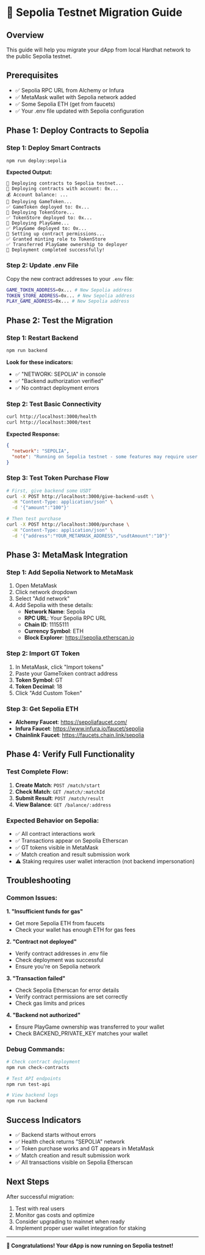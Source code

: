# 🚀 Sepolia Testnet Migration Guide

## **Overview**
This guide will help you migrate your dApp from local Hardhat network to the public Sepolia testnet.

## **Prerequisites**
- ✅ Sepolia RPC URL from Alchemy or Infura
- ✅ MetaMask wallet with Sepolia network added
- ✅ Some Sepolia ETH (get from faucets)
- ✅ Your .env file updated with Sepolia configuration

## **Phase 1: Deploy Contracts to Sepolia**

### **Step 1: Deploy Smart Contracts**
```bash
npm run deploy:sepolia
```

**Expected Output:**
```
🚀 Deploying contracts to Sepolia testnet...
📝 Deploying contracts with account: 0x...
💰 Account balance: ...
🔸 Deploying GameToken...
✅ GameToken deployed to: 0x...
🔸 Deploying TokenStore...
✅ TokenStore deployed to: 0x...
🔸 Deploying PlayGame...
✅ PlayGame deployed to: 0x...
🔧 Setting up contract permissions...
✅ Granted minting role to TokenStore
✅ Transferred PlayGame ownership to deployer
🎉 Deployment completed successfully!
```

### **Step 2: Update .env File**
Copy the new contract addresses to your `.env` file:
```bash
GAME_TOKEN_ADDRESS=0x... # New Sepolia address
TOKEN_STORE_ADDRESS=0x... # New Sepolia address
PLAY_GAME_ADDRESS=0x... # New Sepolia address
```

## **Phase 2: Test the Migration**

### **Step 1: Restart Backend**
```bash
npm run backend
```

**Look for these indicators:**
- ✅ "NETWORK: SEPOLIA" in console
- ✅ "Backend authorization verified"
- ✅ No contract deployment errors

### **Step 2: Test Basic Connectivity**
```bash
curl http://localhost:3000/health
curl http://localhost:3000/test
```

**Expected Response:**
```json
{
  "network": "SEPOLIA",
  "note": "Running on Sepolia testnet - some features may require user wallet interaction"
}
```

### **Step 3: Test Token Purchase Flow**
```bash
# First, give backend some USDT
curl -X POST http://localhost:3000/give-backend-usdt \
  -H "Content-Type: application/json" \
  -d '{"amount":"100"}'

# Then test purchase
curl -X POST http://localhost:3000/purchase \
  -H "Content-Type: application/json" \
  -d '{"address":"YOUR_METAMASK_ADDRESS","usdtAmount":"10"}'
```

## **Phase 3: MetaMask Integration**

### **Step 1: Add Sepolia Network to MetaMask**
1. Open MetaMask
2. Click network dropdown
3. Select "Add network"
4. Add Sepolia with these details:
   - **Network Name**: Sepolia
   - **RPC URL**: Your Sepolia RPC URL
   - **Chain ID**: 11155111
   - **Currency Symbol**: ETH
   - **Block Explorer**: https://sepolia.etherscan.io

### **Step 2: Import GT Token**
1. In MetaMask, click "Import tokens"
2. Paste your GameToken contract address
3. **Token Symbol**: GT
4. **Token Decimal**: 18
5. Click "Add Custom Token"

### **Step 3: Get Sepolia ETH**
- **Alchemy Faucet**: https://sepoliafaucet.com/
- **Infura Faucet**: https://www.infura.io/faucet/sepolia
- **Chainlink Faucet**: https://faucets.chain.link/sepolia

## **Phase 4: Verify Full Functionality**

### **Test Complete Flow:**
1. **Create Match**: `POST /match/start`
2. **Check Match**: `GET /match/:matchId`
3. **Submit Result**: `POST /match/result`
4. **View Balance**: `GET /balance/:address`

### **Expected Behavior on Sepolia:**
- ✅ All contract interactions work
- ✅ Transactions appear on Sepolia Etherscan
- ✅ GT tokens visible in MetaMask
- ✅ Match creation and result submission work
- ⚠️ Staking requires user wallet interaction (not backend impersonation)

## **Troubleshooting**

### **Common Issues:**

**1. "Insufficient funds for gas"**
- Get more Sepolia ETH from faucets
- Check your wallet has enough ETH for gas fees

**2. "Contract not deployed"**
- Verify contract addresses in .env file
- Check deployment was successful
- Ensure you're on Sepolia network

**3. "Transaction failed"**
- Check Sepolia Etherscan for error details
- Verify contract permissions are set correctly
- Check gas limits and prices

**4. "Backend not authorized"**
- Ensure PlayGame ownership was transferred to your wallet
- Check BACKEND_PRIVATE_KEY matches your wallet

### **Debug Commands:**
```bash
# Check contract deployment
npm run check-contracts

# Test API endpoints
npm run test-api

# View backend logs
npm run backend
```

## **Success Indicators**
- ✅ Backend starts without errors
- ✅ Health check returns "SEPOLIA" network
- ✅ Token purchase works and GT appears in MetaMask
- ✅ Match creation and result submission work
- ✅ All transactions visible on Sepolia Etherscan

## **Next Steps**
After successful migration:
1. Test with real users
2. Monitor gas costs and optimize
3. Consider upgrading to mainnet when ready
4. Implement proper user wallet integration for staking

---

**🎉 Congratulations! Your dApp is now running on Sepolia testnet!**

